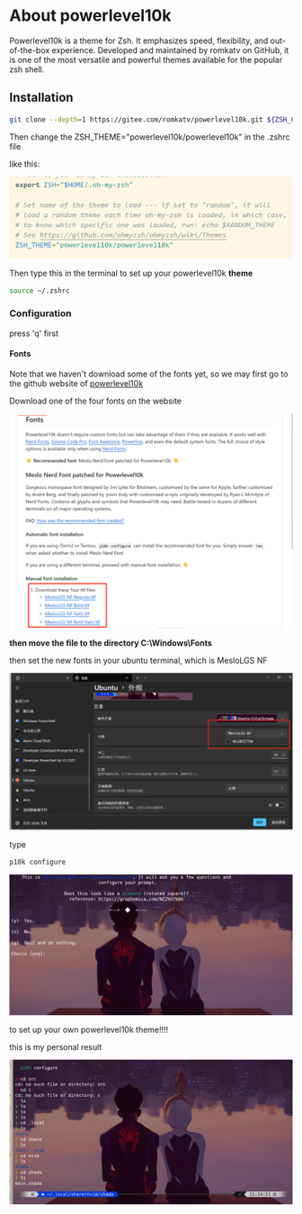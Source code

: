 # About powerlevel10k

Powerlevel10k is a theme for Zsh. It emphasizes speed, flexibility, and out-of-the-box experience. Developed and maintained by romkatv on GitHub, it is one of the most versatile and powerful themes available for the popular zsh shell.

## Installation

```bash
git clone --depth=1 https://gitee.com/romkatv/powerlevel10k.git ${ZSH_CUSTOM:-$HOME/.oh-my-zsh/custom}/themes/powerlevel10k
```

Then change the ZSH_THEME="powerlevel10k/powerlevel10k" in the .zshrc file

like this:

![theme](../pictures/pw10k.jpg)

Then type this in the terminal to set up your powerlevel10k **theme**

```bash
source ~/.zshrc
```

### Configuration

press 'q' first

#### Fonts

Note that we haven't download some of the fonts yet, so we may first go to the github website of [powerlevel10k](https://github.com/romkatv/powerlevel10k?tab=readme-ov-file)

Download one of the four fonts on the website

![fonts](../pictures/fonts.jpg)

**then move the file to the directory C:\Windows\Fonts**

then set the new fonts in your ubuntu terminal, which is MesloLGS NF

![setting](../pictures/setting.jpg)

type

```bash
p10k configure
```
![configure](../pictures/configure.jpg)

to set up your own powerlevel10k theme!!!!

this is my personal result

![result](../pictures/result.jpg)
